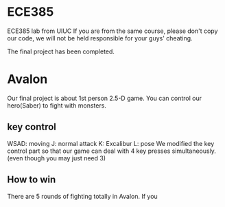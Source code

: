 # ECE385
ECE385 lab from UIUC
If you are from the same course, please don't copy our code, we will not be held responsible for your guys' cheating.

The final project has been completed.
# Avalon
Our final project is about 1st person 2.5-D game. You can control our hero(Saber) to fight with monsters.

## key control
WSAD: moving
J: normal attack
K: Excalibur
L: pose
We modified the key control part so that our game can deal with 4 key presses simultaneously.(even though you may just need 3)

## How to win
There are 5 rounds of fighting totally in Avalon. If you 

